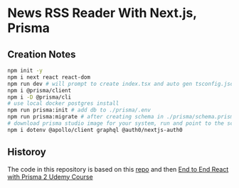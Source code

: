 # News RSS Reader With Next.js, Prisma

## Creation Notes

```bash
npm init -y
npm i next react react-dom
npm run dev # will prompt to create index.tsx and auto gen tsconfig.json after
npm i @prisma/client
npm i -D @prisma/cli
# use local docker postgres install
npm run prisma:init # add db to ./prisma/.env
npm run prisma:migrate # after creating schema in ./prisma/schema.prisma
# download prisma studio image for your system, run and point to the schema
npm i dotenv @apollo/client graphql @auth0/nextjs-auth0
```

## Historoy

The code in this repository is based on this
[repo]()
and then
[End to End React with Prisma 2 Udemy Course](https://www.udemy.com/course/end-to-end-react-with-prisma-2)
